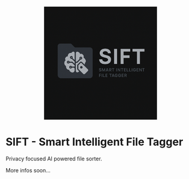 <p align="center">
    <img src="logo.png" alt="Logo" width="300px" />
</p>

# SIFT - Smart Intelligent File Tagger
Privacy focused AI powered file sorter.

More infos soon...